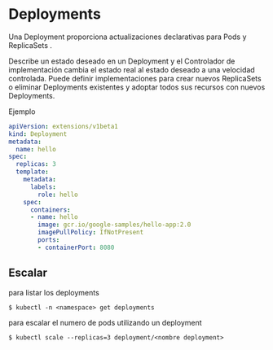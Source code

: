# Deployments

Una Deployment proporciona actualizaciones declarativas para Pods y ReplicaSets .

Describe un estado deseado en un Deployment y el Controlador de implementación cambia el estado real al estado deseado a una velocidad controlada. Puede definir implementaciones para crear nuevos ReplicaSets o eliminar Deployments existentes y adoptar todos sus recursos con nuevos Deployments.


Ejemplo 
```yaml
apiVersion: extensions/v1beta1
kind: Deployment
metadata:
  name: hello
spec:
  replicas: 3
  template:
    metadata:
      labels:
        role: hello
    spec:
      containers:
      - name: hello
        image: gcr.io/google-samples/hello-app:2.0
        imagePullPolicy: IfNotPresent        
        ports:
        - containerPort: 8080
```


## Escalar 

para listar los deployments

    $ kubectl -n <namespace> get deployments

para escalar el numero de pods utilizando un deployment

    $ kubectl scale --replicas=3 deployment/<nombre deployment>